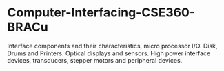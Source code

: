# Computer-Interfacing-CSE360-BRACu
Interface components and their characteristics, micro processor I/O. Disk, Drums and Printers. Optical displays and sensors. High power interface devices, transducers, stepper motors and peripheral devices.
